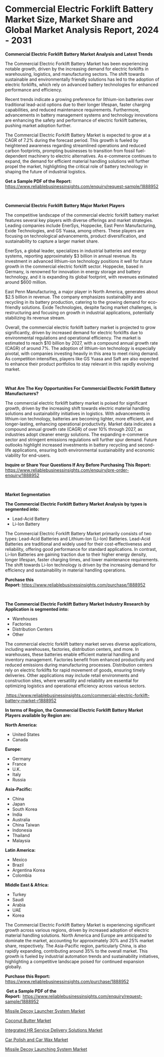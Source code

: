 <p><h1>Commercial Electric Forklift Battery Market Size, Market Share and Global Market Analysis Report, 2024 - 2031</h1></p><p><strong>Commercial Electric Forklift Battery Market Analysis and Latest Trends</strong></p>
<p><p>The Commercial Electric Forklift Battery Market has been experiencing notable growth, driven by the increasing demand for electric forklifts in warehousing, logistics, and manufacturing sectors. The shift towards sustainable and environmentally friendly solutions has led to the adoption of electric forklifts, which rely on advanced battery technologies for enhanced performance and efficiency. </p><p>Recent trends indicate a growing preference for lithium-ion batteries over traditional lead-acid options due to their longer lifespan, faster charging capabilities, and reduced maintenance requirements. Furthermore, advancements in battery management systems and technology innovations are enhancing the safety and performance of electric forklift batteries, pushing market adoption further. </p><p>The Commercial Electric Forklift Battery Market is expected to grow at a CAGR of 7.2% during the forecast period. This growth is fueled by heightened awareness regarding streamlined operations and reduced carbon footprints, prompting businesses to transition from fossil fuel-dependent machinery to electric alternatives. As e-commerce continues to expand, the demand for efficient material handling solutions will further propel the market, highlighting the critical role of battery technology in shaping the future of industrial logistics.</p></p>
<p><strong>Get a Sample PDF of the Report:&nbsp;</strong> <a href="https://www.reliablebusinessinsights.com/enquiry/request-sample/1888952?utm_campaign=102&utm_medium=2&utm_source=Github&utm_content=ia&utm_term=30102024&utm_id=commercial-electric-forklift-battery">https://www.reliablebusinessinsights.com/enquiry/request-sample/1888952</a></p>
<p>&nbsp;</p>
<p><strong>Commercial Electric Forklift Battery Major Market Players</strong></p>
<p><p>The competitive landscape of the commercial electric forklift battery market features several key players with diverse offerings and market strategies. Leading companies include EnerSys, Hoppecke, East Penn Manufacturing, Exide Technologies, and GS Yuasa, among others. These players are focusing on technological advancements, product diversification, and sustainability to capture a larger market share.</p><p>EnerSys, a global leader, specializes in industrial batteries and energy systems, reporting approximately $3 billion in annual revenue. Its investment in advanced lithium-ion technology positions it well for future growth in the commercial electric forklift sector. Hoppecke, based in Germany, is renowned for innovation in energy storage and battery technology, and it is expanding its global footprint, with revenues estimated around $600 million.</p><p>East Penn Manufacturing, a major player in North America, generates about $2.5 billion in revenue. The company emphasizes sustainability and recycling in its battery production, catering to the growing demand for eco-friendly solutions. Exide Technologies, despite facing market challenges, is restructuring and focusing on growth in industrial applications, potentially stabilizing its revenue stream.</p><p>Overall, the commercial electric forklift battery market is projected to grow significantly, driven by increased demand for electric forklifts due to environmental regulations and operational efficiency. The market is estimated to reach $10 billion by 2027, with a compound annual growth rate (CAGR) of around 7%. The adoption of lithium-ion technology is especially pivotal, with companies investing heavily in this area to meet rising demand. As competition intensifies, players like GS Yuasa and Saft are also expected to enhance their product portfolios to stay relevant in this rapidly evolving market.</p></p>
<p>&nbsp;</p>
<p><strong>What Are The Key Opportunities For Commercial Electric Forklift Battery Manufacturers?</strong></p>
<p><p>The commercial electric forklift battery market is poised for significant growth, driven by the increasing shift towards electric material handling solutions and sustainability initiatives in logistics. With advancements in lithium-ion technology, batteries are becoming lighter, more efficient, and longer-lasting, enhancing operational productivity. Market data indicates a compound annual growth rate (CAGR) of over 10% through 2027, as industries adopt cleaner energy solutions. The expanding e-commerce sector and stringent emissions regulations will further spur demand. Future outlooks highlight increased investments in battery recycling and second-life applications, ensuring both environmental sustainability and economic viability for end-users.</p></p>
<p><strong>Inquire or Share Your Questions If Any Before Purchasing This Report:</strong> <a href="https://www.reliablebusinessinsights.com/enquiry/pre-order-enquiry/1888952?utm_campaign=102&utm_medium=2&utm_source=Github&utm_content=ia&utm_term=30102024&utm_id=commercial-electric-forklift-battery">https://www.reliablebusinessinsights.com/enquiry/pre-order-enquiry/1888952</a></p>
<p>&nbsp;</p>
<p><strong>Market Segmentation</strong></p>
<p><strong>The Commercial Electric Forklift Battery Market Analysis by types is segmented into:</strong></p>
<p><ul><li>Lead-Acid Battery</li><li>Li-Ion Battery</li></ul></p>
<p><p>The Commercial Electric Forklift Battery Market primarily consists of two types: Lead-Acid Batteries and Lithium-Ion (Li-Ion) Batteries. Lead-Acid Batteries are traditional and widely used for their cost-effectiveness and reliability, offering good performance for standard applications. In contrast, Li-Ion Batteries are gaining traction due to their higher energy density, longer lifespan, faster charging times, and lower maintenance requirements. The shift towards Li-Ion technology is driven by the increasing demand for efficiency and sustainability in material handling operations.</p></p>
<p><strong>Purchase this Report:&nbsp;</strong><a href="https://www.reliablebusinessinsights.com/purchase/1888952?utm_campaign=102&utm_medium=2&utm_source=Github&utm_content=ia&utm_term=30102024&utm_id=commercial-electric-forklift-battery">https://www.reliablebusinessinsights.com/purchase/1888952</a></p>
<p>&nbsp;</p>
<p><strong>The Commercial Electric Forklift Battery Market Industry Research by Application is segmented into:</strong></p>
<p><ul><li>Warehouses</li><li>Factories</li><li>Distribution Centers</li><li>Other</li></ul></p>
<p><p>The commercial electric forklift battery market serves diverse applications, including warehouses, factories, distribution centers, and more. In warehouses, these batteries enable efficient material handling and inventory management. Factories benefit from enhanced productivity and reduced emissions during manufacturing processes. Distribution centers rely on electric forklifts for rapid movement of goods, ensuring timely deliveries. Other applications may include retail environments and construction sites, where versatility and reliability are essential for optimizing logistics and operational efficiency across various sectors.</p></p>
<p><a href="https://www.reliablebusinessinsights.com/commercial-electric-forklift-battery-market-r1888952?utm_campaign=102&utm_medium=2&utm_source=Github&utm_content=ia&utm_term=30102024&utm_id=commercial-electric-forklift-battery">&nbsp;https://www.reliablebusinessinsights.com/commercial-electric-forklift-battery-market-r1888952</a></p>
<p><strong>In terms of Region, the Commercial Electric Forklift Battery Market Players available by Region are:</strong></p>
<p>
    <p> <strong> North America: </strong>
        <ul>
            <li>United States</li>
            <li>Canada</li>
        </ul>
        </p> 
    <p> <strong> Europe: </strong>
        <ul>
            <li>Germany</li>
            <li>France</li>
            <li>U.K.</li>
            <li>Italy</li>
            <li>Russia</li>
        </ul>
        </p> 
    <p> <strong> Asia-Pacific: </strong>
        <ul>
            <li>China</li>
            <li>Japan</li>
            <li>South Korea</li>
            <li>India</li>
            <li>Australia</li>
            <li>China Taiwan</li>
            <li>Indonesia</li>
            <li>Thailand</li>
            <li>Malaysia</li>
        </ul>
        </p> 
    <p> <strong> Latin America: </strong>
        <ul>
            <li>Mexico</li>
            <li>Brazil</li>
            <li>Argentina Korea</li>
            <li>Colombia</li>
        </ul>
        </p> 
    <p> <strong> Middle East & Africa: </strong>
        <ul>
            <li>Turkey</li>
            <li>Saudi</li>
            <li>Arabia</li>
            <li>UAE</li>
            <li>Korea</li>
        </ul>
    </p>
    </p>
<p><p>The Commercial Electric Forklift Battery Market is experiencing significant growth across various regions, driven by increased adoption of electric material handling solutions. North America and Europe are anticipated to dominate the market, accounting for approximately 30% and 25% market share, respectively. The Asia-Pacific region, particularly China, is also rapidly expanding, contributing around 35% to the overall market. This growth is fueled by industrial automation trends and sustainability initiatives, highlighting a competitive landscape poised for continued expansion globally.</p></p>
<p><strong>Purchase this Report: </strong><a href="https://www.reliablebusinessinsights.com/purchase/1888952?utm_campaign=102&utm_medium=2&utm_source=Github&utm_content=ia&utm_term=30102024&utm_id=commercial-electric-forklift-battery">https://www.reliablebusinessinsights.com/purchase/1888952</a></p>
<p>&nbsp;<strong>Get a Sample PDF of the Report:&nbsp;&nbsp;</strong><a href="https://www.reliablebusinessinsights.com/enquiry/request-sample/1888952?utm_campaign=102&utm_medium=2&utm_source=Github&utm_content=ia&utm_term=30102024&utm_id=commercial-electric-forklift-battery">https://www.reliablebusinessinsights.com/enquiry/request-sample/1888952</a></p>
<p><strong></strong></p>
<p><p><a href="https://issuu.com/reportprime-2/docs/missile-decoy-launcher-system-marke_521b4fb02d865a?utm_campaign=102&utm_medium=2&utm_source=Github&utm_content=ia&utm_term=30102024&utm_id=commercial-electric-forklift-battery">Missile Decoy Launcher System Market</a></p><p><a href="https://www.linkedin.com/pulse/emerging-trends-coconut-butter-market-detailed-overview-applications-hl2if?utm_campaign=102&utm_medium=2&utm_source=Github&utm_content=ia&utm_term=30102024&utm_id=commercial-electric-forklift-battery">Coconut Butter Market</a></p><p><a href="https://github.com/SidorelaGurakuqi596/Market-Research-Report-List-1/blob/main/integrated-hr-service-delivery-solutions-market.md?utm_campaign=102&utm_medium=2&utm_source=Github&utm_content=ia&utm_term=30102024&utm_id=commercial-electric-forklift-battery">Integrated HR Service Delivery Solutions Market</a></p><p><a href="https://github.com/laurettae0ac/Market-Research-Report-List-1/blob/main/car-polish-and-car-wax-market.md?utm_campaign=102&utm_medium=2&utm_source=Github&utm_content=ia&utm_term=30102024&utm_id=commercial-electric-forklift-battery">Car Polish and Car Wax Market</a></p><p><a href="https://issuu.com/reportprime-2/docs/missile-decoy-launching-system-mark_5027cbaa670d1c?utm_campaign=102&utm_medium=2&utm_source=Github&utm_content=ia&utm_term=30102024&utm_id=commercial-electric-forklift-battery">Missile Decoy Launching System Market</a></p></p>